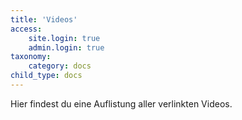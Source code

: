 ```yaml
---
title: 'Videos'
access:
    site.login: true
    admin.login: true
taxonomy:
    category: docs
child_type: docs
---
```


Hier findest du eine Auflistung aller verlinkten Videos. 
<i class="fab fa-youtube"></i>
